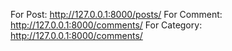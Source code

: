 For Post: http://127.0.0.1:8000/posts/
For Comment: http://127.0.0.1:8000/comments/
For Category: http://127.0.0.1:8000/comments/
